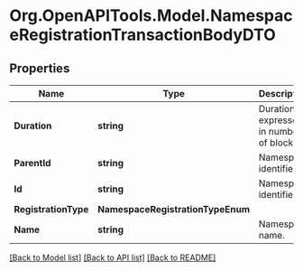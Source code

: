 # Org.OpenAPITools.Model.NamespaceRegistrationTransactionBodyDTO

## Properties

Name | Type | Description | Notes
------------ | ------------- | ------------- | -------------
**Duration** | **string** | Duration expressed in number of blocks. | [optional] 
**ParentId** | **string** | Namespace identifier. | [optional] 
**Id** | **string** | Namespace identifier. | 
**RegistrationType** | **NamespaceRegistrationTypeEnum** |  | 
**Name** | **string** | Namespace name. | 

[[Back to Model list]](../README.md#documentation-for-models) [[Back to API list]](../README.md#documentation-for-api-endpoints) [[Back to README]](../README.md)

